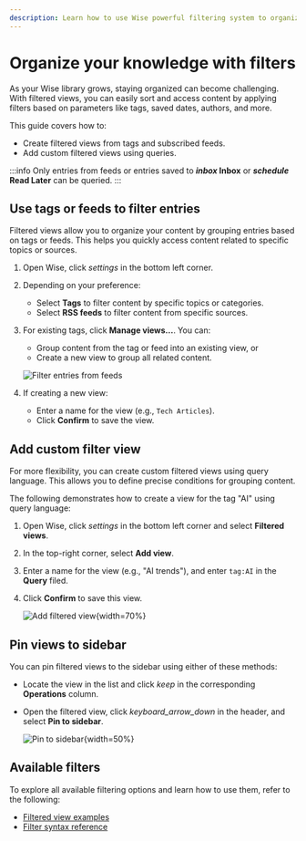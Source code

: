 ```yaml
---
description: Learn how to use Wise powerful filtering system to organize your library. Create tag-based views, add custom filtered views, and utilize advanced query parameters to manage your content effectively.
---
```

# Organize your knowledge with filters

As your Wise library grows, staying organized can become challenging. With filtered views, you can easily sort and access content by applying filters based on parameters like tags, saved dates, authors, and more.

This guide covers how to:
- Create filtered views from tags and subscribed feeds.
- Add custom filtered views using queries.

:::info
Only entries from feeds or entries saved to **<i class="material-symbols-outlined">inbox</i> Inbox** or **<i class="material-symbols-outlined">schedule</i> Read Later** can be queried.
:::

## Use tags or feeds to filter entries
Filtered views allow you to organize your content by grouping entries based on tags or feeds. This helps you quickly access content related to specific topics or sources.

1. Open Wise, click <i class="material-symbols-outlined">settings</i> in the bottom left corner.
2. Depending on your preference:
   - Select **Tags** to filter content by specific topics or categories.
   - Select **RSS feeds** to filter content from specific sources.
3. For existing tags, click **Manage views...**. You can:
   - Group content from the tag or feed into an existing view, or
   - Create a new view to group all related content.

   ![Filter entries from feeds](/images/manual/olares/filter-entries-from-feed.png#bordered)
4. If creating a new view:
    - Enter a name for the view (e.g., `Tech Articles`).
    - Click **Confirm** to save the view.

## Add custom filter view
For more flexibility, you can create custom filtered views using query language. This allows you to define precise conditions for grouping content.

The following demonstrates how to create a view for the tag "AI" using query language:

1. Open Wise, click <i class="material-symbols-outlined">settings</i> in the bottom left corner and select **Filtered views**.
2. In the top-right corner, select **Add view**.
3. Enter a name for the view (e.g., "AI trends"), and enter `tag:AI` in the **Query** filed.
4. Click **Confirm** to save this view.

   ![Add filtered view](/images/manual/olares/add-filtered-view.png#bordered){width=70%}

## Pin views to sidebar
You can pin filtered views to the sidebar using either of these methods:

- Locate the view in the list and click <i class="material-symbols-outlined">keep</i> in the corresponding **Operations** column.
- Open the filtered view, click <i class="material-symbols-outlined">keyboard_arrow_down</i> in the header, and select **Pin to sidebar**.

  ![Pin to sidebar](/images/manual/olares/pin-to-sidebar.png#bordered){width=50%}
## Available filters
To explore all available filtering options and learn how to use them, refer to the following:

- [Filtered view examples](filter-examples)
- [Filter syntax reference](filter-syntax-guide.md)



